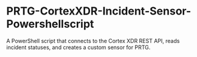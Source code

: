 # PRTG-CortexXDR-Incident-Sensor-Powershellscript
A PowerShell script that connects to the Cortex XDR REST API, reads incident statuses, and creates a custom sensor for PRTG.
